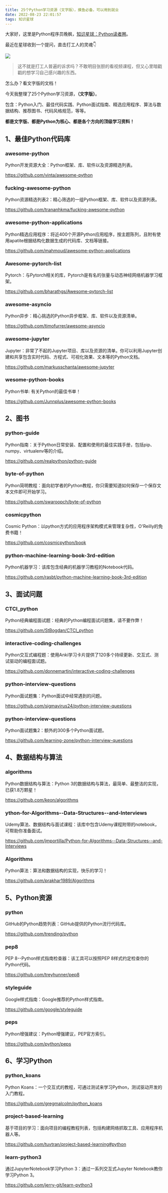 ```yaml
---
title: 25个Python学习资源（文字版），摸鱼必备，可以用到就业
date: 2022-08-23 22:01:57
tags: 知识星球
---
```



大家好，这里是Python程序员晚枫，[知识星球：Python读者圈](https://www.bilibili.com/video/BV1sd4y1c7T9)。

最近在星球收到一个提问，直击打工人的灵魂👇

![](https://www.python-office.com/api/img-cdn/wanfeng/python-star-group/wenda/fish/qa.jpg)

> 这不就是打工人普遍的诉求吗？不敢明目张胆的看视频课程，但又心里暗戳戳的想学习自己感兴趣的东西。

怎么办？看文字版的文档！

今天我整理了25个Python学习资源，**（文字版）**。

包含：Python入门、最佳代码实践、Python面试指南、精选应用程序、算法与数据结构、推荐图书、代码风格规范，等等。

**都是文字版、都是Python为核心、都是各个方向的顶级学习资料！**



## 1、最佳Python代码库




### awesome-python

Python开发资源大全：Python框架、库、软件以及资源精选列表。

https://github.com/vinta/awesome-python



### fucking-awesome-python

Python资源精选列表2：精心筛选的一组Python框架、库、软件以及资源列表。

https://github.com/trananhkma/fucking-awesome-python

### awesome-python-applications

Python精选应用程序：将近400个开源Python应用程序，按主题陈列，且附有使用apatite根据结构化数据生成的代码库、文档等链接。

https://github.com/mahmoud/awesome-python-applications

### Awesome-pytorch-list

Pytorch：与Pytorch相关的库，Pytorch是有名的张量与动态神经网络机器学习框架。

https://github.com/bharathgs/Awesome-pytorch-list


### awesome-asyncio
Python异步：精心挑选的Python异步框架、库、软件以及资源清单。

https://github.com/timofurrer/awesome-asyncio


### awesome-jupyter
Jupyter：非常了不起的Jupyter项目、库以及资源的清单。你可以利用Jupyter创建和共享包含实时代码、方程式、可视化效果、文本等的Python文档。

https://github.com/markusschanta/awesome-jupyter


### wesome-python-books
Python书单: 有关Python的最佳书单！

https://github.com/Junnplus/awesome-python-books



## 2、图书

### python-guide
Python指南：关于Python日常安装、配置和使用的最佳实践手册，包括pip、numpy、virtualenv等的介绍。

https://github.com/realpython/python-guide

### byte-of-python
Python简明教程：面向初学者的Python教程，你只需要知道如何保存一个保存文本文件即可开始学习。

https://github.com/swaroopch/byte-of-python

### cosmicpython
Cosmic Python：以python方式的应用程序架构模式来管理复杂性，O'Reilly的免费书籍！

https://github.com/cosmicpython/book

### python-machine-learning-book-3rd-edition

Python机器学习：该库包含经典的机器学习教程的Notebook代码。

https://github.com/rasbt/python-machine-learning-book-3rd-edition



## 3、面试问题
### CTCI_python

Python经典编程面试题：经典的Python编程面试问题集，请不要作弊！

https://github.com/StBogdan/CTCI_python


### interactive-coding-challenges
Python交互式编程题：使用Anki学习卡片提供了120多个持续更新、交互式、测试驱动的编程面试题。

https://github.com/donnemartin/interactive-coding-challenges

### python-interview-questions

Python面试题集：Python面试中经常遇到的问题。

https://github.com/sigmavirus24/python-interview-questions


### python-interview-questions
Python面试题集2：额外的300多个Python面试题。

https://github.com/learning-zone/python-interview-questions



## 4、数据结构与算法
### algorithms

Python数据结构与算法：Python 3的数据结构与算法，最简单、最整洁的实现，已获1.8万颗星！

https://github.com/keon/algorithms

### ython-for-Algorithms--Data-Structures--and-Interviews
Udemy算法、数据结构与面试课程：该库中包含Udemy课程附带的notebook，可帮助你准备面试。

https://github.com/jmportilla/Python-for-Algorithms--Data-Structures--and-Interviews

### Algorithms

 Python算法：算法和数据结构的实现，快乐的学习！

https://github.com/prakhar1989/Algorithms



## 5、Python资源

### python

GitHub的Python趋势列表：GitHub提供的Python流行代码库。

https://github.com/trending/python

### pep8

PEP 8--Python样式指南检查器：该工具可以按照PEP 8样式约定检查你的Python代码。

https://github.com/treyhunner/pep8
### styleguide

Google样式指南：Google推荐的Python样式指南。

https://github.com/google/styleguide

### peps

Python增强建议：Python增强建议，PEP官方索引。

https://github.com/python/peps



## 6、学习Python

### python_koans
Python Koans：一个交互式的教程，可通过测试来学习Python，测试驱动开发的入门教程。

https://github.com/gregmalcolm/python_koans

### project-based-learning

基于项目的学习：面向项目的编程教程列表，包括构建网络抓取工具、应用程序机器人等。

https://github.com/tuvtran/project-based-learning#python
### learn-python3

通过JupyterNotebook学习Python 3：通过一系列交互式Jupyter Notebook教你学习Python 3。

https://github.com/jerry-git/learn-python3